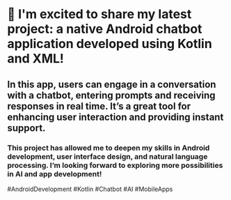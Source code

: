 # 🚀 I'm excited to share my latest project: a native Android chatbot application developed using Kotlin and XML!

## In this app, users can engage in a conversation with a chatbot, entering prompts and receiving responses in real time. It’s a great tool for enhancing user interaction and providing instant support.

### This project has allowed me to deepen my skills in Android development, user interface design, and natural language processing. I’m looking forward to exploring more possibilities in AI and app development!

#AndroidDevelopment #Kotlin #Chatbot #AI #MobileApps


